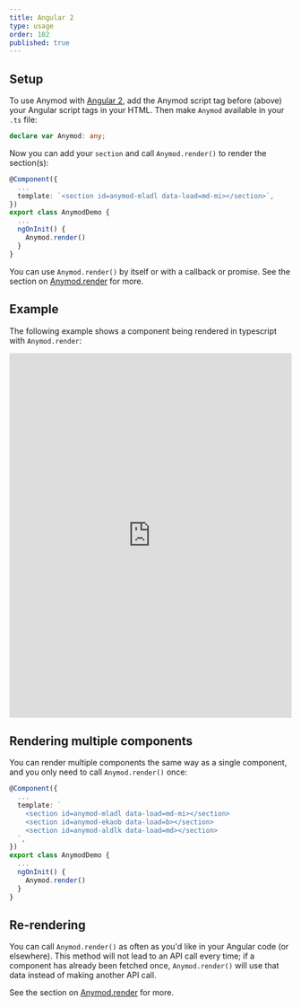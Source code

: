 ```yaml
---
title: Angular 2
type: usage
order: 102
published: true
---
```


## Setup

To use Anymod with [Angular 2](https://angular.io/), add the Anymod script tag before (above) your Angular script tags in your HTML. Then make `Anymod` available in your `.ts` file:

```ts
declare var Anymod: any;
```

Now you can add your `section` and call `Anymod.render()` to render the section(s):

```ts
@Component({
  ...
  template: `<section id=anymod-mladl data-load=md-mi></section>`,
})
export class AnymodDemo {
  ...
  ngOnInit() {
    Anymod.render()
  }
}
```

<!-- <p class="tip">Because Angular 2 does not allow external "custom" elements like `component`, use `data-component` as an attribute instead.</p> -->

You can use `Anymod.render()` by itself or with a callback or promise. See the section on [Anymod.render](/v1/api/index.html#Anymod-render-function-options-options) for more.

## Example

The following example shows a component being rendered in typescript with `Anymod.render`:

<iframe width="100%" height="650" src="https://embed.plnkr.co/mQU9elAt1PzqzHLjYUR7/?show=app.js,preview" allowfullscreen="allowfullscreen" frameborder="0"></iframe>



## Rendering multiple components

You can render multiple components the same way as a single component, and you only need to call `Anymod.render()` once:

```ts
@Component({
  ...
  template: `
    <section id=anymod-mladl data-load=md-mi></section>
    <section id=anymod-ekaob data-load=b></section>
    <section id=anymod-aldlk data-load=md></section>
  `,
})
export class AnymodDemo {
  ...
  ngOnInit() {
    Anymod.render()
  }
}
```

## Re-rendering

You can call `Anymod.render()` as often as you'd like in your Angular code (or elsewhere). This method will not lead to an API call every time; if a component has already been fetched once, `Anymod.render()` will use that data instead of making another API call.

See the section on [Anymod.render](/v1/api/index.html#Anymod-render-function-options-options) for more.
